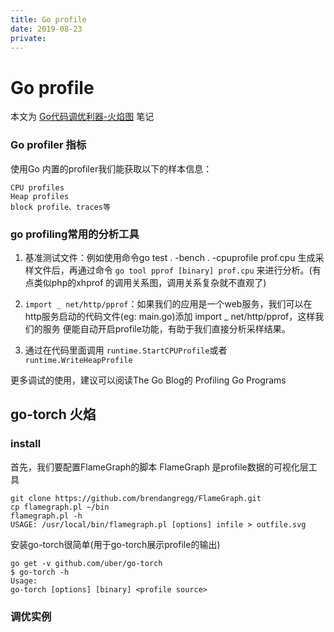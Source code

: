 ```yaml
---
title: Go profile
date: 2019-08-23
private:
---
```

# Go profile
本文为 [Go代码调优利器-火焰图](https://lihaoquan.me/2017/1/1/Profiling-and-Optimizing-Go-using-go-torch.html) 笔记

### Go profiler 指标
使用Go 内置的profiler我们能获取以下的样本信息：

    CPU profiles
    Heap profiles
    block profile、traces等

### go profiling常用的分析工具
1. 基准测试文件：例如使用命令go test . -bench . -cpuprofile prof.cpu 生成采样文件后，再通过命令 `go tool pprof [binary] prof.cpu` 来进行分析。(有点类似php的xhprof 的调用关系图，调用关系复杂就不直观了)

2. `import _ net/http/pprof`：如果我们的应用是一个web服务，我们可以在http服务启动的代码文件(eg: main.go)添加 import _ net/http/pprof，这样我们的服务 便能自动开启profile功能，有助于我们直接分析采样结果。

3. 通过在代码里面调用 `runtime.StartCPUProfile`或者`runtime.WriteHeapProfile`

更多调试的使用，建议可以阅读The Go Blog的 Profiling Go Programs

## go-torch 火焰
### install
首先，我们要配置FlameGraph的脚本 FlameGraph 是profile数据的可视化层工具

    git clone https://github.com/brendangregg/FlameGraph.git
    cp flamegraph.pl ~/bin
    flamegraph.pl -h
    USAGE: /usr/local/bin/flamegraph.pl [options] infile > outfile.svg


安装go-torch很简单(用于go-torch展示profile的输出)

    go get -v github.com/uber/go-torch
    $ go-torch -h
    Usage:
    go-torch [options] [binary] <profile source>

### 调优实例


